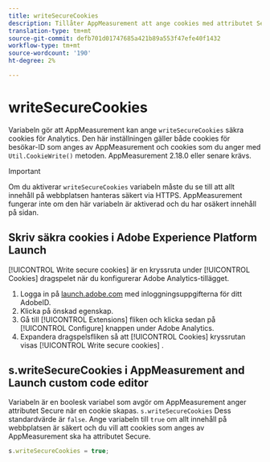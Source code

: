 ```yaml
---
title: writeSecureCookies
description: Tillåter AppMeasurement att ange cookies med attributet Secure.
translation-type: tm+mt
source-git-commit: defb701d01747685a421b89a553f47efe40f1432
workflow-type: tm+mt
source-wordcount: '190'
ht-degree: 2%

---
```



# writeSecureCookies

Variabeln gör att AppMeasurement kan ange `writeSecureCookies` säkra cookies [](https://en.wikipedia.org/wiki/Secure_cookie) för Analytics. Den här inställningen gäller både cookies för besökar-ID som anges av AppMeasurement och cookies som du anger med `Util.CookieWrite()` metoden. AppMeasurement 2.18.0 eller senare krävs.

>[!IMPORTANT]
>
>Om du aktiverar `writeSecureCookies` variabeln måste du se till att allt innehåll på webbplatsen hanteras säkert via HTTPS. AppMeasurement fungerar inte om den här variabeln är aktiverad och du har osäkert innehåll på sidan.

## Skriv säkra cookies i Adobe Experience Platform Launch

[!UICONTROL Write secure cookies] är en kryssruta under [!UICONTROL Cookies] dragspelet när du konfigurerar Adobe Analytics-tillägget.

1. Logga in på [launch.adobe.com](https://launch.adobe.com) med inloggningsuppgifterna för ditt AdobeID.
2. Klicka på önskad egenskap.
3. Gå till [!UICONTROL Extensions] fliken och klicka sedan på [!UICONTROL Configure] knappen under Adobe Analytics.
4. Expandera dragspelsfliken så att [!UICONTROL Cookies] kryssrutan visas [!UICONTROL Write secure cookies] .

## s.writeSecureCookies i AppMeasurement and Launch custom code editor

Variabeln är en boolesk variabel som avgör om AppMeasurement anger attributet Secure när en cookie skapas. `s.writeSecureCookies` Dess standardvärde är `false`. Ange variabeln till `true` om allt innehåll på webbplatsen är säkert och du vill att cookies som anges av AppMeasurement ska ha attributet Secure.

```js
s.writeSecureCookies = true;
```
